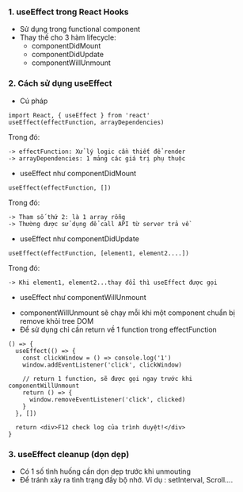 ### 1. useEffect trong React Hooks

-   Sử dụng trong functional component
-   Thay thế cho 3 hàm lifecycle:
    -   componentDidMount
    -   componentDidUpdate
    -   componentWillUnmount

### 2. Cách sử dụng useEffect

-   Cú pháp

```angular2svg
import React, { useEffect } from 'react'
useEffect(effectFunction, arrayDependencies)
```

Trong đó:

    -> effectFunction: Xử lý logic cần thiết để render
    -> arrayDependencies: 1 mảng các giá trị phụ thuộc

-   useEffect như componentDidMount

```angular2svg
useEffect(effectFunction, [])
```

Trong đó:

    -> Tham số thứ 2: là 1 array rỗng
    -> Thường được sử dụng để call API từ server trả về

-   useEffect như componentDidUpdate

```angular2svg
useEffect(effectFunction, [element1, element2....])
```

Trong đó:

    -> Khi element1, element2...thay đổi thì useEffect được gọi

-   useEffect như componentWillUnmount

*   componentWillUnmount sẽ chạy mỗi khi một component chuẩn bị remove khỏi tree DOM
*   Để sử dụng chỉ cần return về 1 function trong effectFunction

```angular2svg
() => {
  useEffect(() => {
    const clickWindow = () => console.log('1')
    window.addEventListener('click', clickWindow)

    // return 1 function, sẽ được gọi ngay trước khi componentWillUnmount
    return () => {
      window.removeEventListener('click', clicked)
    }
  }, [])

  return <div>F12 check log của trình duyệt!</div>
}
```

### 3. useEffect cleanup (dọn dẹp)

-   Có 1 số tình huống cần dọn dẹp trước khi unmouting
-   Để tránh xảy ra tình trạng đầy bộ nhớ.
    Ví dụ : setInterval, Scroll....
